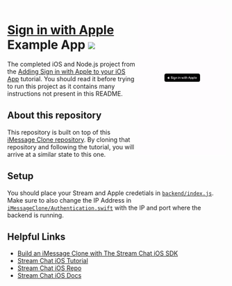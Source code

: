 <img align="right" src="meta/anim.gif" width="40%" />

# [Sign in with Apple](https://developer.apple.com/sign-in-with-apple/) Example App ![](https://img.shields.io/twitter/url?url=https%3A%2F%2Fgithub.com%2FGetStream%2Fsign-in-with-apple-swift-example)

The completed iOS and Node.js project from the [Adding Sign in with Apple to your iOS App](https://getstream.io/blog/sign-in-with-apple-swift/) tutorial. You should read it before trying to run this project as it contains many instructions not present in this README.

## About this repository

This repository is built on top of this [iMessage Clone repository](https://github.com/getstream/stream-imessage-clone). By cloning that repository and following the tutorial, you will arrive at a similar state to this one.

## Setup

You should place your Stream and Apple credetials in [`backend/index.js`](backend/index.js#L7-L16). Make sure to also change the IP Address in [`iMessageClone/Authentication.swift`](iMessageClone/Authentication.swift) with the IP and port where the backend is running.

## Helpful Links

- [Build an iMessage Clone with The Stream Chat iOS SDK](https://getstream.io/blog/build-imessage-clone/)
- [Stream Chat iOS Tutorial](https://getstream.io/tutorials/ios-chat/)
- [Stream Chat iOS Repo](https://github.com/GetStream/stream-chat-swift)
- [Stream Chat iOS Docs](http://getstream.io/chat/docs?language=swift)
